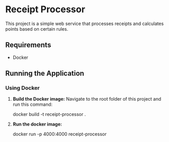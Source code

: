 # Receipt Processor

This project is a simple web service that processes receipts and calculates points based on certain rules.

## Requirements

- Docker

## Running the Application

### Using Docker

1. **Build the Docker image:**
   Navigate to the root folder of this project and run this command:

   docker build -t receipt-processor .

2. **Run the docker image:**

   docker run -p 4000:4000 receipt-processor
